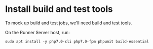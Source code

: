 # Install build and test tools

To mock up build and test jobs, we'll need build and test tools.

On the Runner Server host, run:

```
sudo apt install -y php7.0-cli php7.0-fpm phpunit build-essential
```
